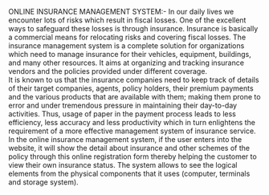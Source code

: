 ONLINE INSURANCE MANAGEMENT SYSTEM:-
In our daily lives we encounter lots of risks which result in fiscal losses. One of the excellent ways to safeguard these losses is through insurance. Insurance is basically a commercial means for relocating risks and covering fiscal losses. 
The insurance management system is a complete solution for organizations which need to manage insurance for their vehicles, equipment, buildings, and many other resources. It aims at organizing and tracking insurance vendors and the policies provided under different coverage.  
It is known to us that the insurance companies need to keep track of details of their target companies, agents, policy holders, their premium payments and the various products that are available with them; making them prone to error and under tremendous pressure in maintaining their day-to-day activities. Thus, usage of paper in the payment process leads to less efficiency, less accuracy and less productivity which in turn enlightens the requirement of a more effective management system of insurance service.
In the online insurance management system, if the user enters into the website, it will show the detail about insurance and other schemes of the policy through this online registration form thereby helping the customer to view their own insurance status. The system allows to see the logical elements from the physical components that it uses (computer, terminals and storage system). 
